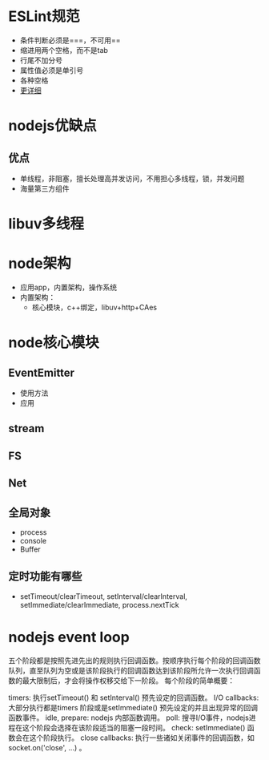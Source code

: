 # ESLint规范
* 条件判断必须是===，不可用==
* 缩进用两个空格，而不是tab
* 行尾不加分号
* 属性值必须是单引号
* 各种空格
* [更详细](https://www.cnblogs.com/-walker/p/8143715.html)

# nodejs优缺点
## 优点
* 单线程，非阻塞，擅长处理高并发访问，不用担心多线程，锁，并发问题
* 海量第三方组件

# libuv多线程

# node架构
* 应用app，内置架构，操作系统
* 内置架构：
  * 核心模块，c++绑定，libuv+http+CAes 

# node核心模块
## EventEmitter
* 使用方法
* 应用
## stream
## FS
## Net
## 全局对象
* process
* console
* Buffer
## 定时功能有哪些
* setTimeout/clearTimeout, setInterval/clearInterval, setImmediate/clearImmediate, process.nextTick

# nodejs event loop
五个阶段都是按照先进先出的规则执行回调函数。按顺序执行每个阶段的回调函数队列，直至队列为空或是该阶段执行的回调函数达到该阶段所允许一次执行回调函数的最大限制后，才会将操作权移交给下一阶段。
每个阶段的简单概要：

timers: 执行setTimeout() 和 setInterval() 预先设定的回调函数。
I/O callbacks: 大部分执行都是timers 阶段或是setImmediate() 预先设定的并且出现异常的回调函数事件。
idle, prepare: nodejs 内部函数调用。
poll: 搜寻I/O事件，nodejs进程在这个阶段会选择在该阶段适当的阻塞一段时间。
check: setImmediate() 函数会在这个阶段执行。
close callbacks: 执行一些诸如关闭事件的回调函数，如socket.on('close', ...) 。
